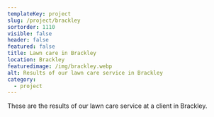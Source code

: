```yaml
---
templateKey: project
slug: /project/brackley
sortorder: 1110
visible: false
header: false
featured: false
title: Lawn care in Brackley
location: Brackley
featuredimage: /img/brackley.webp
alt: Results of our lawn care service in Brackley
category:
  - project
---
```


These are the results of our lawn care service at a client in Brackley.
